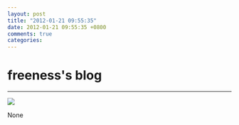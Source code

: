 ```yaml
---
layout: post
title: "2012-01-21 09:55:35"
date: 2012-01-21 09:55:35 +0800
comments: true
categories: 
---
```


# freeness's blog

----------

![](http://okqmqrbgo.bkt.clouddn.com/201201210955351.jpg)

>
None